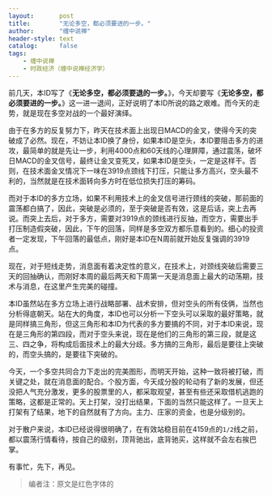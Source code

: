 ```yaml
---
layout:       post
title:        "无论多空，都必须要进的一步。"
author:       "缠中说禅"
header-style: text
catalog:      false
tags:
    - 缠中说禅
    - 时政经济（缠中说禅经济学）
---
```


前几天，本ID写了《**无论多空，都必须要退的一步。**》，今天却要写《**无论多空，都必须要进的一步。**》这一进一退间，正好说明了本ID所说的路之艰难。而今天的走势，就是现在多空对战的一个最好演绎。



由于在多方的反复努力下，昨天在技术面上出现日MACD的金叉，使得今天的突破成了必然。现在，不妨让本ID换了身份，如果本ID是空头，本ID要阻击多方的进攻，最简单的就是先让一步，利用4000点和60天线的心理屏障，通过震荡，破坏日MACD的金叉信号，最终让金叉变死叉，如果本ID是空头，一定是这样干。否则，在技术面金叉情况下一味在3919点颈线下打压，只能让多方高兴，空头最不利的，当然就是在技术面转向多方时在低位损失打压的筹码。



而对于本ID的多方立场，如果不利用技术上的金叉信号进行颈线的突破，那前面的震荡都白搞了，因此，突破是必须的，至于突破是否有效，这是后话，突上去再说。而突上去后，对于多方，需要对3919点的颈线进行反抽，而空方，需要出手打压制造假突破，因此，下午的回落，同样是多空双方都乐意看到的。细心的投资者一定发现，下午回落的最低点，刚好是本ID在N周前就开始反复强调的3919点。



现在，对于短线走势，消息面有着决定性的意义，在技术上，对颈线突破后需要三天的回抽确认，而刚好本周的最后两天和下周第一天是消息面上最大的动荡期，技术与消息，在这里产生完美的碰撞。



本ID虽然站在多方立场上进行战略部署、战术安排，但对空头的所有伎俩，当然也分析得底朝天。站在大的角度，本ID也可以分析一下空头可以采取的最好策略，就是同样搞三角形，但这三角形和本ID为代表的多方要搞的不同，对于本ID来说，现在是三角形的第四段，而对于空头来说，现在是他们的三角形的第三段，就是这三、四之争，将构成后面技术上的最大分歧。多方搞的三角形，最后是要往上突破的，而空头搞的，是要往下突破的。



今天，一个多空共同合力下走出的完美图形，而明天开始，这种一致将被打破，而关键之处，就在消息面的配合。个股方面，今天成分股的轮动有了新的发展，但还没把人气充分激发，更多的股票里的人，都采取观望，甚至有些还采取借机逃跑的策略，这都是正常的。天上打架，没打出结果，下面的当然只能这样了。一旦天上打架有了结果，地下的自然就有了方向。主力、庄家的资金，也是分级别的。



对于散户来说，本ID已经说得很明确了，在有效站稳目前在4159点的`1/2`线之前，都以震荡行情看待，按自己的级别，顶背驰出，底背驰买，这样就不会左右挨巴掌。



有事忙，先下，再见。



> 编者注：原文是红色字体的
